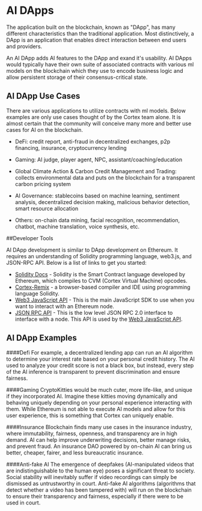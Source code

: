 # AI DApps

The application built on the blockchain, known as  "DApp", has many different characteristics than the traditional application. Most distinctively, a DApp is an application that enables direct interaction between end users and providers. 

An AI DApp adds AI features to the DApp and exand it's usability. AI DApps would typically have their own suite of associated contracts with various ml models on the blockchain which they use to encode business logic and allow persistent storage of their consensus-critical state.

## AI DApp Use Cases

There are various applications to utilize contracts with ml models. Below examples are only use cases thought of by the Cortex team alone. It is almost certain that the community will conceive many more and better use cases for AI on the blockchain.

- DeFi: credit report, anti-fraud in decentralized exchanges, p2p financing, insurance, cryptocurrency lending

- Gaming: AI judge, player agent, NPC, assistant/coaching/education

- Global Climate Action & Carbon Credit Management and Trading: collects environmental data and puts on the blockchain for a transparent carbon pricing system

- AI Governance: stablecoins based on machine learning, sentiment analysis, decentralized decision making, malicious behavior detection, smart resource allocation

- Others: on-chain data mining, facial recognition, recommendation, chatbot, machine translation, voice synthesis, etc.

##Developer Tools

  AI DApp development is similar to DApp development on Ethereum. It requires an understanding of Solidity programming language, web3.js, and JSON-RPC API. Below is a list of links to get you started:

  - [Solidity Docs](https://solidity.readthedocs.org/en/latest/) - Solidity is the Smart Contract language developed by Ethereum, which compiles to CVM (Cortex Virtual Machine) opcodes.
  - [Cortex-Remix]() -  a browser-based compiler and IDE using programming language Solidity.
  - [Web3 JavaScript API](https://github.com/ethereum/wiki/wiki/JavaScript-API) - This is the main JavaScript SDK to use when you want to interact with an Ethereum node.
  - [JSON RPC API](https://github.com/ethereum/wiki/wiki/JSON-RPC) - This is the low level JSON RPC 2.0 interface to interface with a node. This API is used by the [Web3 JavaScript API](https://github.com/ethereum/wiki/wiki/JavaScript-API).

## AI DApp Examples

####Defi
For example, a decentralized lending app can run an AI algorithm to determine your interest rate based on your personal credit history. The AI used to analyze your credit score is not a black box, but instead, every step of the AI inference is transparent to prevent discrimination and ensure fairness. 

####Gaming
CryptoKitties would be much cuter, more life-like, and unique if they incorporated AI. Imagine these kitties moving dynamically and behaving uniquely depending on your personal experience interacting with them. While Ethereum is not able to execute AI models and allow for this user experience, this is something that Cortex can uniquely enable.

####Insurance
Blockchain finds many use cases in the insurance industry, where immutability, fairness, openness, and transparency are in high demand. AI can help improve underwriting decisions, better manage risks, and prevent fraud. An insurance DAO powered by on-chain AI can bring us better, cheaper, fairer, and less bureaucratic insurance. 

####Anti-fake AI
The emergence of deepfakes (AI-manipulated videos that are indistinguishable to the human eye) poses a significant threat to society. Social stability will inevitably suffer if video recordings can simply be dismissed as untrustworthy in court. Anti-fake AI algorithms (algorithms that detect whether a video has been tampered with) will run on the blockchain to ensure their transparency and fairness, especially if there were to be used in court. 